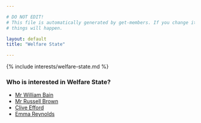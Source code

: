 ```yaml
---

# DO NOT EDIT!
# This file is automatically generated by get-members. If you change it, bad
# things will happen.

layout: default
title: "Welfare State"

---
```


{% include interests/welfare-state.md %}

### Who is interested in Welfare State?


* [Mr William Bain](members/mr-william-bain.html)
* [Mr Russell Brown](members/mr-russell-brown.html)
* [Clive Efford](members/clive-efford.html)
* [Emma Reynolds](members/emma-reynolds.html)
